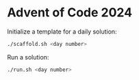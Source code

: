 # Advent of Code 2024

Initialize a template for a daily solution:

```bash
./scaffold.sh <day number>
```

Run a solution:

```bash
./run.sh <day number>
```
